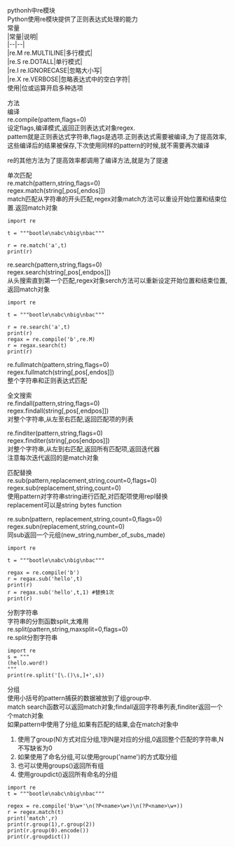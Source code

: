 pythonh中re模块  
Python使用re模块提供了正则表达式处理的能力  
常量  
|常量|说明|  
|--|--|  
|re.M re.MULTILINE|多行模式|  
|re.S re.DOTALL|单行模式|  
|re.I re.IGNORECASE|忽略大小写|  
|re.X re.VERBOSE|忽略表达式中的空白字符|  
使用|位或运算开启多种选项  

方法  
编译  
re.compile(pattem,flags=0)  
设定flags,编译模式,返回正则表达式对象regex.  
pattem就是正则表达式字符串,flags是选项.正则表达式需要被编译,为了提高效率,这些编译后的结果被保存,下次使用同样的pattern的时候,就不需要再次编译  

re的其他方法为了提高效率都调用了编译方法,就是为了提速  

单次匹配  
re.match(pattern,string,flags=0)  
regex.match(string[,pos[,endos]])  
match匹配从字符串的开头匹配,regex对象match方法可以重设开始位置和结束位置.返回match对象  
```
import re

t = """bootle\nabc\nbig\nbac"""

r = re.match('a',t)
print(r)
``` 

re.search(pattern,string,flags=0)  
regex.search(string[,pos[,endpos]])  
从头搜索直到第一个匹配,regex对象serch方法可以重新设定开始位置和结束位置,返回match对象  
```
import re

t = """bootle\nabc\nbig\nbac"""

r = re.search('a',t)
print(r)
regax = re.compile('b',re.M)
r = regax.search(t)
print(r)
```

re.fullmatch(pattern,string,flags=0)  
regex.fullmatch(string[,pos[,endos]])  
整个字符串和正则表达式匹配  



全文搜索  
re.findall(pattern,string,flags=0)  
regex.findall(string[,pos[,endpos]])  
对整个字符串,从左至右匹配,返回匹配项的列表  

re.finditer(pattern,string,flags=0)  
regex.finditer(string[,pos[endpos]])  
对整个字符串,从左到右匹配,返回所有匹配项,返回迭代器  
注意每次迭代返回的是match对象  


匹配替换  
re.sub(pattern,replacement,string,count=0,flags=0)  
regex.sub(replacement,string,count=0)  
使用pattern对字符串string进行匹配,对匹配项使用repl替换  
replacement可以是string bytes function  

re.subn(pattern, replacement,string,count=0,flags=0)  
regex.subn(replacement,string,count=0)  
同sub返回一个元组(new_string,number_of_subs_made)  

```
import re

t = """bootle\nabc\nbig\nbac"""

regax = re.compile('b')
r = regax.sub('hello',t)
print(r)
r = regax.sub('hello',t,1) #替换1次
print(r)
```
分割字符串  
字符串的分割函数split,太难用  
re.split(pattern,string,maxsplit=0,flags=0)  
re.split分割字符串  
```
import re 
s = """
(hello.word!)
"""
print(re.split('[\.()\s,]+',s))
```

分组  
使用小括号的pattern捕获的数据被放到了组group中.  
match search函数可以返回match对象;findall返回字符串列表,finditer返回一个个match对象  
如果pattern中使用了分组,如果有匹配的结果,会在match对象中  
1. 使用了group(N)方式对应分组,1到N是对应的分组,0返回整个匹配的字符串,N不写缺省为0  
2. 如果使用了命名分组,可以使用group('name')的方式取分组
3. 也可以使用groups()返回所有组  
4. 使用groupdict()返回所有命名的分组  
```
import re 
t = """bootle\nabc\nbig\nbac"""

regex = re.compile('b\w+'\n(?P<name>\w+)\n(?P<name>\w+))
r = regex.match(t)
print('match',r)
print(r.group(1),r.group(2))
print(r.group(0).encode())
print(r.groupdict())
```





